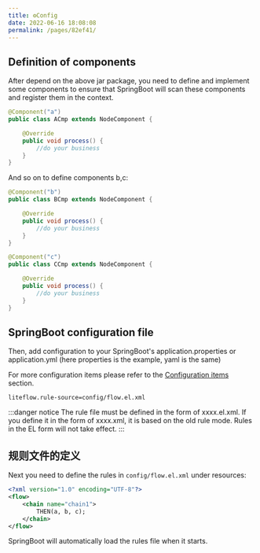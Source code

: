 ```yaml
---
title: ⚙️Config
date: 2022-06-16 18:08:08
permalink: /pages/82ef41/
---
```


## Definition of components

After depend on the above jar package, you need to define and implement some components to ensure that SpringBoot will scan these components and register them in the context.

```java
@Component("a")
public class ACmp extends NodeComponent {

	@Override
	public void process() {
		//do your business
	}
}
```

And so on to define components b,c:

```java
@Component("b")
public class BCmp extends NodeComponent {

	@Override
	public void process() {
		//do your business
	}
}
```

```java
@Component("c")
public class CCmp extends NodeComponent {

	@Override
	public void process() {
		//do your business
	}
}
```

## SpringBoot configuration file

Then, add configuration to your SpringBoot's application.properties or application.yml (here properties is the example, yaml is the same)

For more configuration items please refer to the [Configuration items](/pages/4594ec/) section.

```properties
liteflow.rule-source=config/flow.el.xml
```

:::danger notice
The rule file must be defined in the form of xxxx.el.xml. If you define it in the form of xxxx.xml, it is based on the old rule mode. Rules in the EL form will not take effect.
:::

## 规则文件的定义
Next you need to define the rules in `config/flow.el.xml` under resources:
```xml
<?xml version="1.0" encoding="UTF-8"?>
<flow>
    <chain name="chain1">
        THEN(a, b, c);
    </chain>
</flow>
```

SpringBoot will automatically load the rules file when it starts.